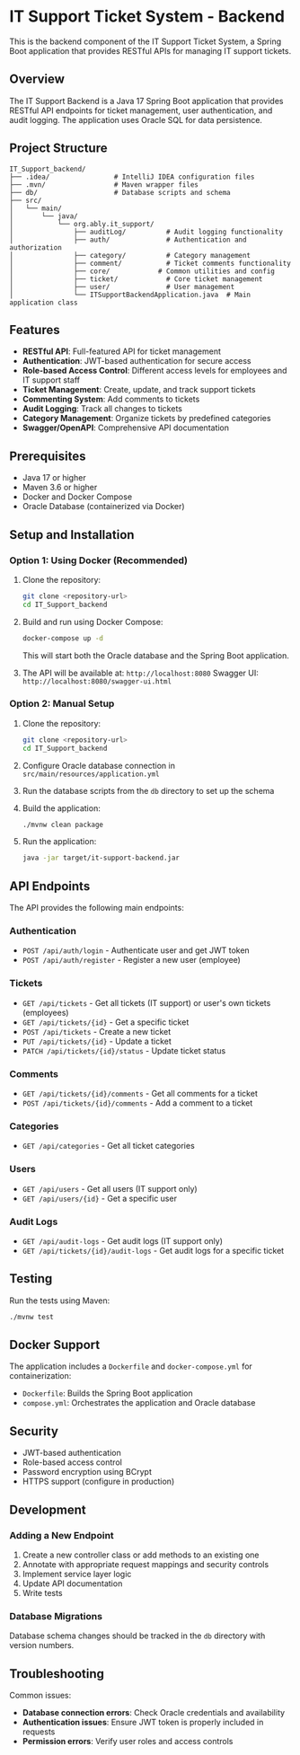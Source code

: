 
# IT Support Ticket System - Backend

This is the backend component of the IT Support Ticket System, a Spring Boot application that provides RESTful APIs for managing IT support tickets.

## Overview

The IT Support Backend is a Java 17 Spring Boot application that provides RESTful API endpoints for ticket management, user authentication, and audit logging. The application uses Oracle SQL for data persistence.

## Project Structure

```
IT_Support_backend/
├── .idea/                # IntelliJ IDEA configuration files
├── .mvn/                 # Maven wrapper files
├── db/                   # Database scripts and schema
├── src/
│   └── main/
│       └── java/
│           └── org.ably.it_support/
│               ├── auditLog/          # Audit logging functionality
│               ├── auth/              # Authentication and authorization
│               ├── category/          # Category management
│               ├── comment/           # Ticket comments functionality
│               ├── core/            # Common utilities and config
│               ├── ticket/            # Core ticket management
│               ├── user/              # User management
│               └── ITSupportBackendApplication.java  # Main application class
```

## Features

- **RESTful API**: Full-featured API for ticket management
- **Authentication**: JWT-based authentication for secure access
- **Role-based Access Control**: Different access levels for employees and IT support staff
- **Ticket Management**: Create, update, and track support tickets
- **Commenting System**: Add comments to tickets
- **Audit Logging**: Track all changes to tickets
- **Category Management**: Organize tickets by predefined categories
- **Swagger/OpenAPI**: Comprehensive API documentation

## Prerequisites

- Java 17 or higher
- Maven 3.6 or higher
- Docker and Docker Compose
- Oracle Database (containerized via Docker)

## Setup and Installation

### Option 1: Using Docker (Recommended)

1. Clone the repository:
   ```bash
   git clone <repository-url>
   cd IT_Support_backend
   ```

2. Build and run using Docker Compose:
   ```bash
   docker-compose up -d
   ```
   This will start both the Oracle database and the Spring Boot application.

3. The API will be available at: `http://localhost:8080`
   Swagger UI: `http://localhost:8080/swagger-ui.html`

### Option 2: Manual Setup

1. Clone the repository:
   ```bash
   git clone <repository-url>
   cd IT_Support_backend
   ```

2. Configure Oracle database connection in `src/main/resources/application.yml`

3. Run the database scripts from the `db` directory to set up the schema

4. Build the application:
   ```bash
   ./mvnw clean package
   ```

5. Run the application:
   ```bash
   java -jar target/it-support-backend.jar
   ```

## API Endpoints

The API provides the following main endpoints:

### Authentication
- `POST /api/auth/login` - Authenticate user and get JWT token
- `POST /api/auth/register` - Register a new user (employee)

### Tickets
- `GET /api/tickets` - Get all tickets (IT support) or user's own tickets (employees)
- `GET /api/tickets/{id}` - Get a specific ticket
- `POST /api/tickets` - Create a new ticket
- `PUT /api/tickets/{id}` - Update a ticket
- `PATCH /api/tickets/{id}/status` - Update ticket status

### Comments
- `GET /api/tickets/{id}/comments` - Get all comments for a ticket
- `POST /api/tickets/{id}/comments` - Add a comment to a ticket

### Categories
- `GET /api/categories` - Get all ticket categories

### Users
- `GET /api/users` - Get all users (IT support only)
- `GET /api/users/{id}` - Get a specific user

### Audit Logs
- `GET /api/audit-logs` - Get audit logs (IT support only)
- `GET /api/tickets/{id}/audit-logs` - Get audit logs for a specific ticket

## Testing

Run the tests using Maven:

```bash
./mvnw test
```

## Docker Support

The application includes a `Dockerfile` and `docker-compose.yml` for containerization:

- `Dockerfile`: Builds the Spring Boot application
- `compose.yml`: Orchestrates the application and Oracle database

## Security

- JWT-based authentication
- Role-based access control
- Password encryption using BCrypt
- HTTPS support (configure in production)

## Development

### Adding a New Endpoint

1. Create a new controller class or add methods to an existing one
2. Annotate with appropriate request mappings and security controls
3. Implement service layer logic
4. Update API documentation
5. Write tests

### Database Migrations

Database schema changes should be tracked in the `db` directory with version numbers.

## Troubleshooting

Common issues:

- **Database connection errors**: Check Oracle credentials and availability
- **Authentication issues**: Ensure JWT token is properly included in requests
- **Permission errors**: Verify user roles and access controls

